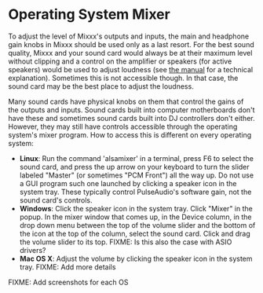 # Operating System Mixer

To adjust the level of Mixxx's outputs and inputs, the main and
headphone gain knobs in Mixxx should be used only as a last resort. For
the best sound quality, Mixxx and your sound card would always be at
their maximum level without clipping and a control on the amplifier or
speakers (for active speakers) would be used to adjust loudness (see
[the
manual](http://mixxx.org/manual/latest/chapters/djing_with_mixxx.html#setting-your-levels-properly-gain-staging)
for a technical explanation). Sometimes this is not accessible though.
In that case, the sound card may be the best place to adjust the
loudness.

Many sound cards have physical knobs on them that control the gains of
the outputs and inputs. Sound cards built into computer motherboards
don't have these and sometimes sound cards built into DJ controllers
don't either. However, they may still have controls accessible through
the operating system's mixer program. How to access this is different on
every operating system:

  - **Linux**: Run the command 'alsamixer' in a terminal, press F6 to
    select the sound card, and press the up arrow on your keyboard to
    turn the slider labeled "Master" (or sometimes "PCM Front") all the
    way up. Do not use a GUI program such one launched by clicking a
    speaker icon in the system tray. These typically control
    PulseAudio's software gain, not the sound card's controls.
  - **Windows**: Click the speaker icon in the system tray. Click
    "Mixer" in the popup. In the mixer window that comes up, in the
    Device column, in the drop down menu between the top of the volume
    slider and the bottom of the icon at the top of the column, select
    the sound card. Click and drag the volume slider to its top. FIXME:
    Is this also the case with ASIO drivers?
  - **Mac OS X**: Adjust the volume by clicking the speaker icon in the
    system tray. FIXME: Add more details

FIXME: Add screenshots for each OS
